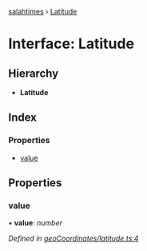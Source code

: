 [salahtimes](../README.md) › [Latitude](latitude.md)

# Interface: Latitude

## Hierarchy

* **Latitude**

## Index

### Properties

* [value](latitude.md#value)

## Properties

###  value

• **value**: *number*

*Defined in [geoCoordinates/latitude.ts:4](https://github.com/doniseferi/salahtimes/blob/83ca079/src/geoCoordinates/latitude.ts#L4)*
